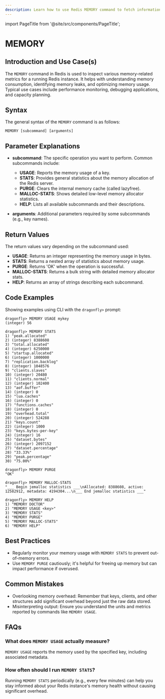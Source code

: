 ```yaml
---
description: Learn how to use Redis MEMORY command to fetch information on memory.
---
```


import PageTitle from '@site/src/components/PageTitle';

# MEMORY

<PageTitle title="Redis MEMORY Explained (Better Than Official Docs)" />

## Introduction and Use Case(s)

The `MEMORY` command in Redis is used to inspect various memory-related metrics for a running Redis instance. It helps with understanding memory consumption, identifying memory leaks, and optimizing memory usage. Typical use cases include performance monitoring, debugging applications, and capacity planning.

## Syntax

The general syntax of the `MEMORY` command is as follows:

```plaintext
MEMORY [subcommand] [arguments]
```

## Parameter Explanations

- **subcommand**: The specific operation you want to perform. Common subcommands include:

  - **USAGE**: Reports the memory usage of a key.
  - **STATS**: Provides general statistics about the memory allocation of the Redis server.
  - **PURGE**: Clears the internal memory cache (called lazyfree).
  - **MALLOC-STATS**: Shows detailed low-level memory allocator statistics.
  - **HELP**: Lists all available subcommands and their descriptions.

- **arguments**: Additional parameters required by some subcommands (e.g., key names).

## Return Values

The return values vary depending on the subcommand used:

- **USAGE**: Returns an integer representing the memory usage in bytes.
- **STATS**: Returns a nested array of statistics about memory usage.
- **PURGE**: Returns 'OK' when the operation is successful.
- **MALLOC-STATS**: Returns a bulk string with detailed memory allocator stats.
- **HELP**: Returns an array of strings describing each subcommand.

## Code Examples

Showing examples using CLI with the `dragonfly>` prompt:

```cli
dragonfly> MEMORY USAGE mykey
(integer) 56

dragonfly> MEMORY STATS
1) "peak.allocated"
2) (integer) 8388608
3) "total.allocated"
4) (integer) 6250000
5) "startup.allocated"
6) (integer) 1000000
7) "replication.backlog"
8) (integer) 1048576
9) "clients.slaves"
10) (integer) 20480
11) "clients.normal"
12) (integer) 102400
13) "aof.buffer"
14) (integer) 0
15) "lua.caches"
16) (integer) 0
17) "functions.caches"
18) (integer) 0
19) "overhead.total"
20) (integer) 524288
21) "keys.count"
22) (integer) 1000
23) "keys.bytes-per-key"
24) (integer) 16
25) "dataset.bytes"
26) (integer) 2097152
27) "dataset.percentage"
28) "33.33%"
29) "peak.percentage"
30) "75.00%"

dragonfly> MEMORY PURGE
"OK"

dragonfly> MEMORY MALLOC-STATS
"___ Begin jemalloc statistics ___\nAllocated: 8388608, active: 12582912, metadata: 4194304...\n___ End jemalloc statistics ___"

dragonfly> MEMORY HELP
1) "MEMORY DOCTOR"
2) "MEMORY USAGE <key>"
3) "MEMORY STATS"
4) "MEMORY PURGE"
5) "MEMORY MALLOC-STATS"
6) "MEMORY HELP"
```

## Best Practices

- Regularly monitor your memory usage with `MEMORY STATS` to prevent out-of-memory errors.
- Use `MEMORY PURGE` cautiously; it's helpful for freeing up memory but can impact performance if overused.

## Common Mistakes

- Overlooking memory overhead: Remember that keys, clients, and other structures add significant overhead beyond just the raw data stored.
- Misinterpreting output: Ensure you understand the units and metrics reported by commands like `MEMORY USAGE`.

## FAQs

### What does `MEMORY USAGE` actually measure?

`MEMORY USAGE` reports the memory used by the specified key, including associated metadata.

### How often should I run `MEMORY STATS`?

Running `MEMORY STATS` periodically (e.g., every few minutes) can help you stay informed about your Redis instance's memory health without causing significant overhead.

